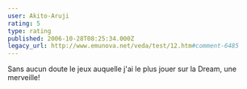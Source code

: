 ```yaml
---
user: Akito-Aruji
rating: 5
type: rating
published: 2006-10-28T08:25:34.000Z
legacy_url: http://www.emunova.net/veda/test/12.htm#comment-6485
---
```

Sans aucun doute le jeux auquelle j'ai le plus jouer sur la Dream, une merveille!